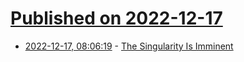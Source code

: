 # [Published on 2022-12-17](index.md)

* [2022-12-17, 08:06:19](https://news.ycombinator.com/item?id=34025844) - [The Singularity Is Imminent](https://brain.louis030195.com/Computing/Intelligence/The+singularity+is+imminent)
